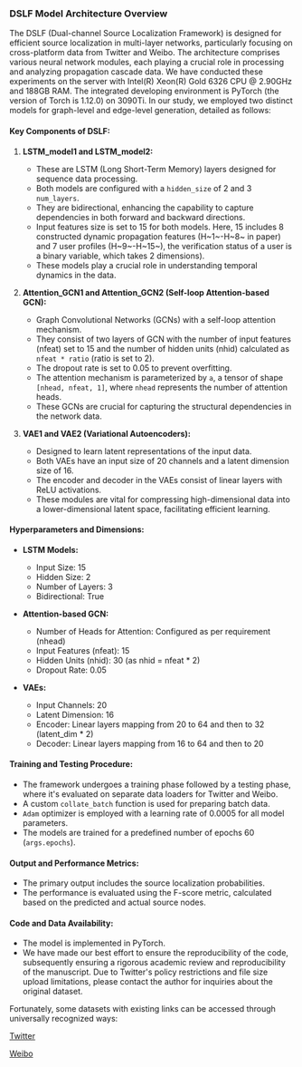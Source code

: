 ### DSLF Model Architecture Overview

The DSLF (Dual-channel Source Localization Framework) is designed for efficient source localization in multi-layer networks, particularly focusing on cross-platform data from Twitter and Weibo. The architecture comprises various neural network modules, each playing a crucial role in processing and analyzing propagation cascade data. We have conducted these experiments on the server with Intel(R) Xeon(R) Gold 6326 CPU @ 2.90GHz and 188GB RAM. The integrated developing environment is PyTorch (the version of Torch is 1.12.0) on 3090Ti.
In our study, we employed two distinct models for graph-level and edge-level generation, detailed as follows:

#### Key Components of DSLF:

1. **LSTM_model1 and LSTM_model2:**
   - These are LSTM (Long Short-Term Memory) layers designed for sequence data processing.
   - Both models are configured with a `hidden_size` of 2 and 3 `num_layers`.
   - They are bidirectional, enhancing the capability to capture dependencies in both forward and backward directions.
   - Input features size is set to 15 for both models. Here, 15 includes 8 constructed dynamic propagation features (H~1~-H~8~ in paper) and 7 user profiles (H~9~-H~15~), the verification status of a user is a binary variable, which takes 2 dimensions).
   - These models play a crucial role in understanding temporal dynamics in the data.

2. **Attention_GCN1 and Attention_GCN2 (Self-loop Attention-based GCN):**
   - Graph Convolutional Networks (GCNs) with a self-loop attention mechanism.
   - They consist of two layers of GCN with the number of input features (nfeat) set to 15 and the number of hidden units (nhid) calculated as `nfeat * ratio` (ratio is set to 2).
   - The dropout rate is set to 0.05 to prevent overfitting.
   - The attention mechanism is parameterized by `a`, a tensor of shape `[nhead, nfeat, 1]`, where `nhead` represents the number of attention heads.
   - These GCNs are crucial for capturing the structural dependencies in the network data.

3. **VAE1 and VAE2 (Variational Autoencoders):**
   - Designed to learn latent representations of the input data.
   - Both VAEs have an input size of 20 channels and a latent dimension size of 16.
   - The encoder and decoder in the VAEs consist of linear layers with ReLU activations.
   - These modules are vital for compressing high-dimensional data into a lower-dimensional latent space, facilitating efficient learning.

#### Hyperparameters and Dimensions:

- **LSTM Models:** 
  - Input Size: 15
  - Hidden Size: 2
  - Number of Layers: 3
  - Bidirectional: True

- **Attention-based GCN:**
  - Number of Heads for Attention: Configured as per requirement (nhead)
  - Input Features (nfeat): 15
  - Hidden Units (nhid): 30 (as nhid = nfeat * 2)
  - Dropout Rate: 0.05

- **VAEs:**
  - Input Channels: 20
  - Latent Dimension: 16
  - Encoder: Linear layers mapping from 20 to 64 and then to 32 (latent_dim * 2)
  - Decoder: Linear layers mapping from 16 to 64 and then to 20

#### Training and Testing Procedure:

- The framework undergoes a training phase followed by a testing phase, where it's evaluated on separate data loaders for Twitter and Weibo.
- A custom `collate_batch` function is used for preparing batch data.
- `Adam` optimizer is employed with a learning rate of 0.0005 for all model parameters.
- The models are trained for a predefined number of epochs 60 (`args.epochs`).

#### Output and Performance Metrics:

- The primary output includes the source localization probabilities.
- The performance is evaluated using the F-score metric, calculated based on the predicted and actual source nodes.

#### Code and Data Availability:

- The model is implemented in PyTorch.
- We have made our best effort to ensure the reproducibility of the code, subsequently ensuring a rigorous academic review and reproducibility of the manuscript.
Due to Twitter's policy restrictions and file size upload limitations, please contact the author for inquiries about the original dataset.

Fortunately, some datasets with existing links can be accessed through universally recognized ways:

[Twitter](https://www.dropbox.com/s/7ewzdrbelpmrnxu/rumdetect2017.zip)

[Weibo](https://www.dropbox.com/s/46r50ctrfa0ur1o/rumdect.zip?dl=0)
